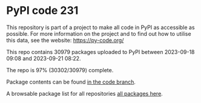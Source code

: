 # PyPI code 231

This repository is part of a project to make all code in PyPI as accessible as possible. For more information 
on the project and to find out how to utilise this data, see the website: https://py-code.org/

This repo contains 30979 packages uploaded to PyPI between 
2023-09-18 09:08 and 2023-09-21 08:22.

The repo is 97% (30302/30979) complete.

Package contents can be found [in the code branch](https://github.com/pypi-data/pypi-mirror-231/tree/code/packages).

A browsable package list for all repositories [all packages here](https://py-code.org/repositories/pypi-mirror-231).


